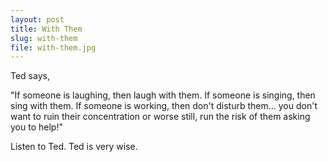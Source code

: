 ```yaml
---
layout: post
title: With Them
slug: with-them
file: with-them.jpg
---
```


Ted says, 

"If someone is laughing, then laugh with them. If someone is singing, then sing with them. If someone is working, then don't disturb them... you don't want to ruin their concentration or worse still, run the risk of them asking you to help!"

Listen to Ted.
Ted is very wise.
